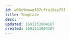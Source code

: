 ```yaml
---
id: w00x9mawqf07cfrujdsy75l
title: Template
desc: ''
updated: 1693253904107
created: 1693253904107
---
```

